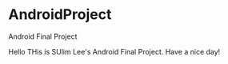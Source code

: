 # AndroidProject
Android Final Project

Hello THis is SUlim Lee's Android Final Project.
Have a nice day!